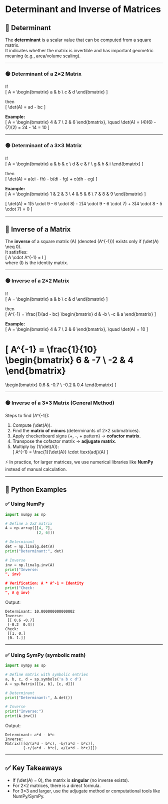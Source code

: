 # Determinant and Inverse of Matrices

## 🔹 Determinant

The **determinant** is a scalar value that can be computed from a square matrix.  
It indicates whether the matrix is invertible and has important geometric meaning (e.g., area/volume scaling).

---

### 🟢 Determinant of a 2×2 Matrix

If  
\[
A =
\begin{bmatrix}
a & b \\
c & d
\end{bmatrix}
\]

then  
\[
\det(A) = ad - bc
\]

**Example:**  
\[
A =
\begin{bmatrix}
4 & 7 \\
2 & 6
\end{bmatrix}, \quad
\det(A) = (4)(6) - (7)(2) = 24 - 14 = 10
\]

---

### 🟢 Determinant of a 3×3 Matrix

If  
\[
A =
\begin{bmatrix}
a & b & c \\
d & e & f \\
g & h & i
\end{bmatrix}
\]

then  
\[
\det(A) = a(ei - fh) - b(di - fg) + c(dh - eg)
\]

**Example:**  
\[
A =
\begin{bmatrix}
1 & 2 & 3 \\
4 & 5 & 6 \\
7 & 8 & 9
\end{bmatrix}
\]

\[
\det(A) = 1(5 \cdot 9 - 6 \cdot 8) - 2(4 \cdot 9 - 6 \cdot 7) + 3(4 \cdot 8 - 5 \cdot 7) = 0
\]

---

## 🔹 Inverse of a Matrix

The **inverse** of a square matrix \(A\) (denoted \(A^{-1}\)) exists only if \(\det(A) \neq 0\).  
It satisfies:  
\[
A \cdot A^{-1} = I
\]  
where \(I\) is the identity matrix.

---

### 🟢 Inverse of a 2×2 Matrix

If  
\[
A =
\begin{bmatrix}
a & b \\
c & d
\end{bmatrix}
\]

then  
\[
A^{-1} = \frac{1}{ad - bc}
\begin{bmatrix}
d & -b \\
-c & a
\end{bmatrix}
\]

**Example:**  
\[
A =
\begin{bmatrix}
4 & 7 \\
2 & 6
\end{bmatrix}, \quad \det(A) = 10
\]

\[
A^{-1} = \frac{1}{10}
\begin{bmatrix}
6 & -7 \\
-2 & 4
\end{bmatrix}
=
\begin{bmatrix}
0.6 & -0.7 \\
-0.2 & 0.4
\end{bmatrix}
\]

---

### 🟢 Inverse of a 3×3 Matrix (General Method)

Steps to find \(A^{-1}\):  
1. Compute \(\det(A)\).  
2. Find the **matrix of minors** (determinants of 2×2 submatrices).  
3. Apply checkerboard signs (+, -, + pattern) → **cofactor matrix**.  
4. Transpose the cofactor matrix → **adjugate matrix**.  
5. Multiply by \(1/\det(A)\):  
   \[
   A^{-1} = \frac{1}{\det(A)} \cdot \text{adj}(A)
   \]

⚡ In practice, for larger matrices, we use numerical libraries like **NumPy** instead of manual calculation.

---

## 🔹 Python Examples

### ✅ Using NumPy

```python
import numpy as np

# Define a 2x2 matrix
A = np.array([[4, 7],
              [2, 6]])

# Determinant
det = np.linalg.det(A)
print("Determinant:", det)

# Inverse
inv = np.linalg.inv(A)
print("Inverse:
", inv)

# Verification: A * A^-1 = Identity
print("Check:
", A @ inv)
```

Output:
```
Determinant: 10.000000000000002
Inverse:
 [[ 0.6 -0.7]
 [-0.2  0.4]]
Check:
 [[1. 0.]
 [0. 1.]]
```

---

### ✅ Using SymPy (symbolic math)

```python
import sympy as sp

# Define matrix with symbolic entries
a, b, c, d = sp.symbols('a b c d')
A = sp.Matrix([[a, b], [c, d]])

# Determinant
print("Determinant:", A.det())

# Inverse
print("Inverse:")
print(A.inv())
```

Output:
```
Determinant: a*d - b*c
Inverse:
Matrix([[d/(a*d - b*c), -b/(a*d - b*c)],
        [-c/(a*d - b*c), a/(a*d - b*c)]])
```

---

## ✅ Key Takeaways

- If \(\det(A) = 0\), the matrix is **singular** (no inverse exists).  
- For 2×2 matrices, there is a direct formula.  
- For 3×3 and larger, use the adjugate method or computational tools like NumPy/SymPy.
